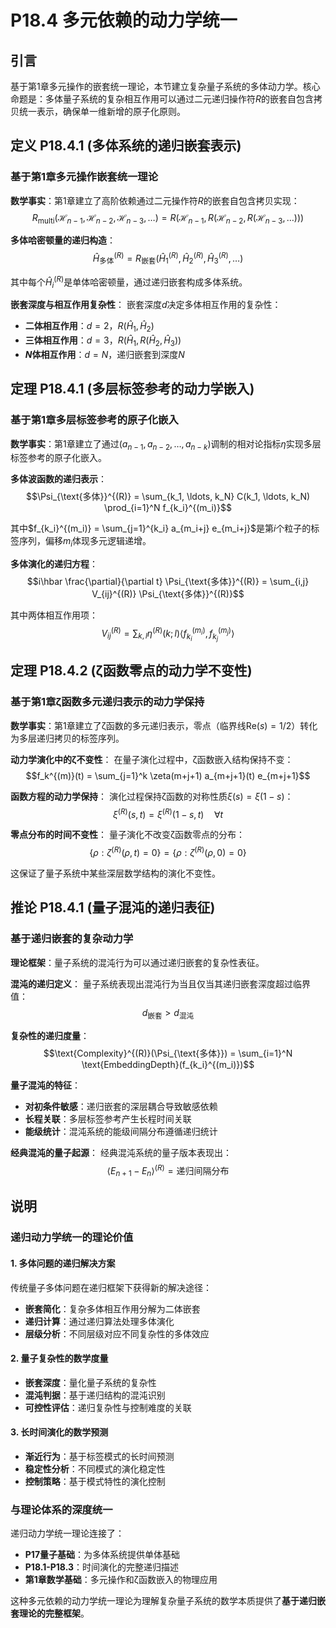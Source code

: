 # P18.4 多元依赖的动力学统一

## 引言

基于第1章多元操作的嵌套统一理论，本节建立复杂量子系统的多体动力学。核心命题是：多体量子系统的复杂相互作用可以通过二元递归操作符$R$的嵌套自包含拷贝统一表示，确保单一维新增的原子化原则。

## 定义 P18.4.1 (多体系统的递归嵌套表示)

### 基于第1章多元操作嵌套统一理论

**数学事实**：第1章建立了高阶依赖通过二元操作符$R$的嵌套自包含拷贝实现：
$$R_{\text{multi}}(\mathcal{H}_{n-1}, \mathcal{H}_{n-2}, \mathcal{H}_{n-3}, \ldots) = R(\mathcal{H}_{n-1}, R(\mathcal{H}_{n-2}, R(\mathcal{H}_{n-3}, \ldots)))$$

**多体哈密顿量的递归构造**：
$$\hat{H}_{\text{多体}}^{(R)} = R_{\text{嵌套}}(\hat{H}_1^{(R)}, \hat{H}_2^{(R)}, \hat{H}_3^{(R)}, \ldots)$$

其中每个$\hat{H}_i^{(R)}$是单体哈密顿量，通过递归嵌套构成多体系统。

**嵌套深度与相互作用复杂性**：
嵌套深度$d$决定多体相互作用的复杂性：
- **二体相互作用**：$d = 2$，$R(\hat{H}_1, \hat{H}_2)$
- **三体相互作用**：$d = 3$，$R(\hat{H}_1, R(\hat{H}_2, \hat{H}_3))$
- **$N$体相互作用**：$d = N$，递归嵌套到深度$N$

## 定理 P18.4.1 (多层标签参考的动力学嵌入)

### 基于第1章多层标签参考的原子化嵌入

**数学事实**：第1章建立了通过$(a_{n-1}, a_{n-2}, \ldots, a_{n-k})$调制的相对论指标$\eta$实现多层标签参考的原子化嵌入。

**多体波函数的递归表示**：
$$\Psi_{\text{多体}}^{(R)} = \sum_{k_1, \ldots, k_N} C(k_1, \ldots, k_N) \prod_{i=1}^N f_{k_i}^{(m_i)}$$

其中$f_{k_i}^{(m_i)} = \sum_{j=1}^{k_i} a_{m_i+j} e_{m_i+j}$是第$i$个粒子的标签序列，偏移$m_i$体现多元逻辑递增。

**多体演化的递归方程**：
$$i\hbar \frac{\partial}{\partial t} \Psi_{\text{多体}}^{(R)} = \sum_{i,j} V_{ij}^{(R)} \Psi_{\text{多体}}^{(R)}$$

其中两体相互作用项：
$$V_{ij}^{(R)} = \sum_{k,l} \eta^{(R)}(k; l) \langle f_{k_i}^{(m_i)}, f_{k_j}^{(m_j)} \rangle$$

## 定理 P18.4.2 (ζ函数零点的动力学不变性)

### 基于第1章ζ函数多元递归表示的动力学保持

**数学事实**：第1章建立了ζ函数的多元递归表示，零点（临界线$\text{Re}(s)=1/2$）转化为多层递归拷贝的标签序列。

**动力学演化中的ζ不变性**：
在量子演化过程中，ζ函数嵌入结构保持不变：
$$f_k^{(m)}(t) = \sum_{j=1}^k \zeta(m+j+1) a_{m+j+1}(t) e_{m+j+1}$$

**函数方程的动力学保持**：
演化过程保持ζ函数的对称性质$\xi(s) = \xi(1-s)$：
$$\xi^{(R)}(s, t) = \xi^{(R)}(1-s, t) \quad \forall t$$

**零点分布的时间不变性**：
量子演化不改变ζ函数零点的分布：
$$\{\rho : \zeta^{(R)}(\rho, t) = 0\} = \{\rho : \zeta^{(R)}(\rho, 0) = 0\}$$

这保证了量子系统中某些深层数学结构的演化不变性。

## 推论 P18.4.1 (量子混沌的递归表征)

### 基于递归嵌套的复杂动力学

**理论框架**：量子系统的混沌行为可以通过递归嵌套的复杂性表征。

**混沌的递归定义**：
量子系统表现出混沌行为当且仅当其递归嵌套深度超过临界值：
$$d_{\text{嵌套}} > d_{\text{混沌}}$$

**复杂性的递归度量**：
$$\text{Complexity}^{(R)}(\Psi_{\text{多体}}) = \sum_{i=1}^N \text{EmbeddingDepth}(f_{k_i}^{(m_i)})$$

**量子混沌的特征**：
- **对初条件敏感**：递归嵌套的深层耦合导致敏感依赖
- **长程关联**：多层标签参考产生长程时间关联
- **能级统计**：混沌系统的能级间隔分布遵循递归统计

**经典混沌的量子起源**：
经典混沌系统的量子版本表现出：
$$\langle E_{n+1} - E_n \rangle^{(R)} = \text{递归间隔分布}$$

## 说明

### **递归动力学统一的理论价值**

#### **1. 多体问题的递归解决方案**
传统量子多体问题在递归框架下获得新的解决途径：
- **嵌套简化**：复杂多体相互作用分解为二体嵌套
- **递归计算**：通过递归算法处理多体演化
- **层级分析**：不同层级对应不同复杂性的多体效应

#### **2. 量子复杂性的数学度量**
- **嵌套深度**：量化量子系统的复杂性
- **混沌判据**：基于递归结构的混沌识别
- **可控性评估**：递归复杂性与控制难度的关联

#### **3. 长时间演化的数学预测**
- **渐近行为**：基于标签模式的长时间预测
- **稳定性分析**：不同模式的演化稳定性
- **控制策略**：基于模式特性的演化控制

### **与理论体系的深度统一**

递归动力学统一理论连接了：
- **P17量子基础**：为多体系统提供单体基础
- **P18.1-P18.3**：时间演化的完整递归描述
- **第1章数学基础**：多元操作和ζ函数嵌入的物理应用

这种多元依赖的动力学统一理论为理解复杂量子系统的数学本质提供了**基于递归嵌套理论的完整框架**。